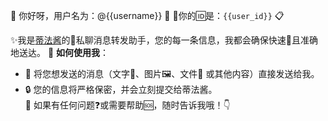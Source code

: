 🎉 你好呀，用户名为：@{{username}} 🤗 
🎉你的🆔是：`{{user_id}}`  📋
  
✨我是[蒂法酱](https://img.110014.xyz/file/1740750110036_tifa.jpg)的🤖私聊消息转发助手，您的每一条信息，我都会确保快速🚀且准确地送达。
🌈 **如何使用我**：  
- 💌 将您想发送的消息（文字💬、图片🖼、文件📁 或其他内容）直接发送给我。  
- 🔒 您的信息将严格保密，并会立刻提交给蒂法酱。   
🌟 如果有任何问题❓或需要帮助🆘，随时告诉我哦！👇

